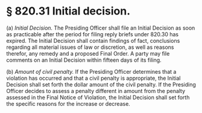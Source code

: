 # § 820.31   Initial decision.

(a) *Initial Decision.* The Presiding Officer shall file an Initial Decision as soon as practicable after the period for filing reply briefs under 820.30 has expired. The Initial Decision shall contain findings of fact, conclusions regarding all material issues of law or discretion, as well as reasons therefor, any remedy and a proposed Final Order. A party may file comments on an Initial Decision within fifteen days of its filing. 


(b) *Amount of civil penalty.* If the Presiding Officer determines that a violation has occurred and that a civil penalty is appropriate, the Initial Decision shall set forth the dollar amount of the civil penalty. If the Presiding Officer decides to assess a penalty different in amount from the penalty assessed in the Final Notice of Violation, the Initial Decision shall set forth the specific reasons for the increase or decrease. 




